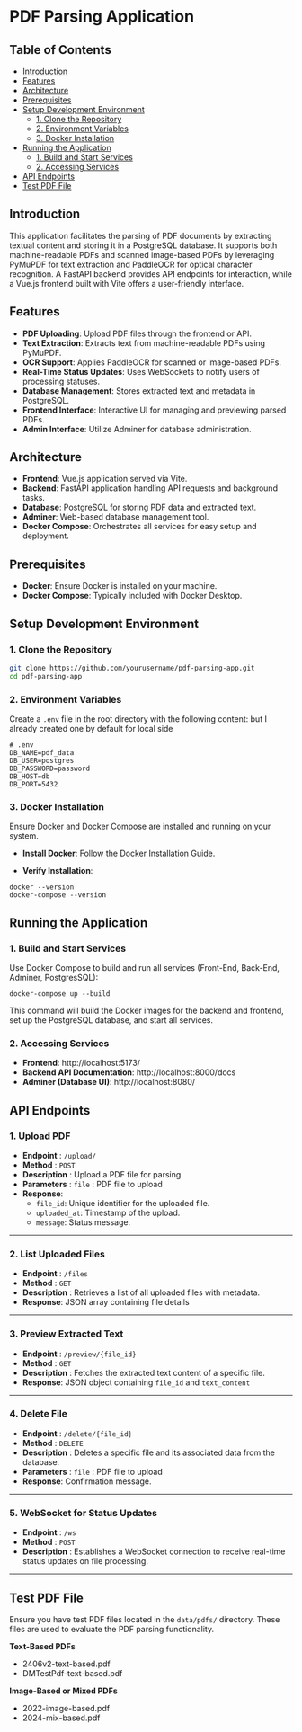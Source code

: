 # PDF Parsing Application

## Table of Contents

- [Introduction](#introduction)
- [Features](#features)
- [Architecture](#architecture)
- [Prerequisites](#prerequisites)
- [Setup Development Environment](#setup-development-environment)
  - [1. Clone the Repository](#1-clone-the-repository)
  - [2. Environment Variables](#2-environment-variables)
  - [3. Docker Installation](#3-docker-installation)
- [Running the Application](#running-the-application)
  - [1. Build and Start Services](#1-build-and-start-services)
  - [2. Accessing Services](#2-accessing-services)
- [API Endpoints](#api-endpoints)
- [Test PDF File](#test-pdf-file)

## Introduction

This application facilitates the parsing of PDF documents by extracting textual content and storing it in a PostgreSQL database. It supports both machine-readable PDFs and scanned image-based PDFs by leveraging PyMuPDF for text extraction and PaddleOCR for optical character recognition. A FastAPI backend provides API endpoints for interaction, while a Vue.js frontend built with Vite offers a user-friendly interface.

## Features

- **PDF Uploading**: Upload PDF files through the frontend or API.
- **Text Extraction**: Extracts text from machine-readable PDFs using PyMuPDF.
- **OCR Support**: Applies PaddleOCR for scanned or image-based PDFs.
- **Real-Time Status Updates**: Uses WebSockets to notify users of processing statuses.
- **Database Management**: Stores extracted text and metadata in PostgreSQL.
- **Frontend Interface**: Interactive UI for managing and previewing parsed PDFs.
- **Admin Interface**: Utilize Adminer for database administration.

## Architecture

- **Frontend**: Vue.js application served via Vite.
- **Backend**: FastAPI application handling API requests and background tasks.
- **Database**: PostgreSQL for storing PDF data and extracted text.
- **Adminer**: Web-based database management tool.
- **Docker Compose**: Orchestrates all services for easy setup and deployment.

## Prerequisites

- **Docker**: Ensure Docker is installed on your machine.
- **Docker Compose**: Typically included with Docker Desktop.

## Setup Development Environment

### 1. Clone the Repository

```bash
git clone https://github.com/yourusername/pdf-parsing-app.git
cd pdf-parsing-app
```

### 2. Environment Variables

Create a `.env` file in the root directory with the following content:
but I already created one by default for local side
```env
# .env
DB_NAME=pdf_data
DB_USER=postgres
DB_PASSWORD=password
DB_HOST=db
DB_PORT=5432
```

### 3. Docker Installation
Ensure Docker and Docker Compose are installed and running on your system.

- **Install Docker**: Follow the Docker Installation Guide.

- **Verify Installation**: 

```
docker --version
docker-compose --version
```

## Running the Application

### 1. Build and Start Services
Use Docker Compose to build and run all services (Front-End, Back-End, Adminer, PostgresSQL):
```
docker-compose up --build
```
This command will build the Docker images for the backend and frontend, set up the PostgreSQL database, and start all services.

### 2. Accessing Services
 - **Frontend**: http://localhost:5173/
 - **Backend API Documentation**: http://localhost:8000/docs
 - **Adminer (Database UI)**: http://localhost:8080/

## API Endpoints

### 1. Upload PDF
- **Endpoint** : `/upload/`
- **Method** : `POST`
- **Description** : Upload a PDF file for parsing 
- **Parameters** : `file` : PDF file to upload
- **Response**:
  - `file_id`: Unique identifier for the uploaded file.
  - `uploaded_at`: Timestamp of the upload.
  - `message`: Status message.
---

### 2. List Uploaded Files
- **Endpoint** : `/files`
- **Method** : `GET`
- **Description** : Retrieves a list of all uploaded files with metadata. 
- **Response**: JSON array containing file details
---

### 3. Preview Extracted Text
- **Endpoint** : `/preview/{file_id}`
- **Method** : `GET`
- **Description** : Fetches the extracted text content of a specific file. 
- **Response**: JSON object containing `file_id` and `text_content`
---

### 4. Delete File
- **Endpoint** : `/delete/{file_id}`
- **Method** : `DELETE`
- **Description** : Deletes a specific file and its associated data from the database. 
- **Parameters** : `file` : PDF file to upload
- **Response**: Confirmation message.
---

### 5. WebSocket for Status Updates
- **Endpoint** : `/ws`
- **Method** : `POST`
- **Description** : Establishes a WebSocket connection to receive real-time status updates on file processing.
---

## Test PDF File
Ensure you have test PDF files located in the `data/pdfs/` directory. These files are used to evaluate the PDF parsing functionality.

**Text-Based PDFs**
- 2406v2-text-based.pdf
- DMTestPdf-text-based.pdf

**Image-Based or Mixed PDFs**
- 2022-image-based.pdf
- 2024-mix-based.pdf